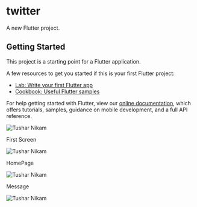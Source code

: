 # twitter

A new Flutter project.

## Getting Started

This project is a starting point for a Flutter application.

A few resources to get you started if this is your first Flutter project:

- [Lab: Write your first Flutter app](https://flutter.dev/docs/get-started/codelab)
- [Cookbook: Useful Flutter samples](https://flutter.dev/docs/cookbook)

For help getting started with Flutter, view our
[online documentation](https://flutter.dev/docs), which offers tutorials,
samples, guidance on mobile development, and a full API reference.


![Tushar Nikam](https://i.ibb.co/12z3VcZ/Twitter.jpg)



First Screen

![Tushar Nikam](https://i.ibb.co/ZYRhCN7/First-Screen.jpg)

HomePage

![Tushar Nikam](https://i.ibb.co/xDJtwxC/Story.jpg)


Message

![Tushar Nikam](https://i.ibb.co/zR4k8XP/message.jpg)
